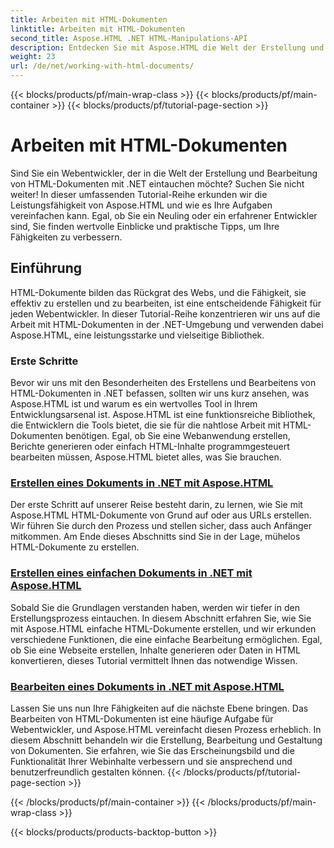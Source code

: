 ```yaml
---
title: Arbeiten mit HTML-Dokumenten
linktitle: Arbeiten mit HTML-Dokumenten
second_title: Aspose.HTML .NET HTML-Manipulations-API
description: Entdecken Sie mit Aspose.HTML die Welt der Erstellung und Bearbeitung von HTML-Dokumenten in .NET. Vom Erstellen einfacher Dokumente bis zur detaillierten Bearbeitung.
weight: 23
url: /de/net/working-with-html-documents/
---
```


{{< blocks/products/pf/main-wrap-class >}}
{{< blocks/products/pf/main-container >}}
{{< blocks/products/pf/tutorial-page-section >}}

# Arbeiten mit HTML-Dokumenten


Sind Sie ein Webentwickler, der in die Welt der Erstellung und Bearbeitung von HTML-Dokumenten mit .NET eintauchen möchte? Suchen Sie nicht weiter! In dieser umfassenden Tutorial-Reihe erkunden wir die Leistungsfähigkeit von Aspose.HTML und wie es Ihre Aufgaben vereinfachen kann. Egal, ob Sie ein Neuling oder ein erfahrener Entwickler sind, Sie finden wertvolle Einblicke und praktische Tipps, um Ihre Fähigkeiten zu verbessern.

## Einführung

HTML-Dokumente bilden das Rückgrat des Webs, und die Fähigkeit, sie effektiv zu erstellen und zu bearbeiten, ist eine entscheidende Fähigkeit für jeden Webentwickler. In dieser Tutorial-Reihe konzentrieren wir uns auf die Arbeit mit HTML-Dokumenten in der .NET-Umgebung und verwenden dabei Aspose.HTML, eine leistungsstarke und vielseitige Bibliothek.

### Erste Schritte

Bevor wir uns mit den Besonderheiten des Erstellens und Bearbeitens von HTML-Dokumenten in .NET befassen, sollten wir uns kurz ansehen, was Aspose.HTML ist und warum es ein wertvolles Tool in Ihrem Entwicklungsarsenal ist. Aspose.HTML ist eine funktionsreiche Bibliothek, die Entwicklern die Tools bietet, die sie für die nahtlose Arbeit mit HTML-Dokumenten benötigen. Egal, ob Sie eine Webanwendung erstellen, Berichte generieren oder einfach HTML-Inhalte programmgesteuert bearbeiten müssen, Aspose.HTML bietet alles, was Sie brauchen.

### [Erstellen eines Dokuments in .NET mit Aspose.HTML](./creating-a-document/)

Der erste Schritt auf unserer Reise besteht darin, zu lernen, wie Sie mit Aspose.HTML HTML-Dokumente von Grund auf oder aus URLs erstellen. Wir führen Sie durch den Prozess und stellen sicher, dass auch Anfänger mitkommen. Am Ende dieses Abschnitts sind Sie in der Lage, mühelos HTML-Dokumente zu erstellen.

### [Erstellen eines einfachen Dokuments in .NET mit Aspose.HTML](./creating-a-simple-document/)

Sobald Sie die Grundlagen verstanden haben, werden wir tiefer in den Erstellungsprozess eintauchen. In diesem Abschnitt erfahren Sie, wie Sie mit Aspose.HTML einfache HTML-Dokumente erstellen, und wir erkunden verschiedene Funktionen, die eine einfache Bearbeitung ermöglichen. Egal, ob Sie eine Webseite erstellen, Inhalte generieren oder Daten in HTML konvertieren, dieses Tutorial vermittelt Ihnen das notwendige Wissen.

### [Bearbeiten eines Dokuments in .NET mit Aspose.HTML](./editing-a-document/)

Lassen Sie uns nun Ihre Fähigkeiten auf die nächste Ebene bringen. Das Bearbeiten von HTML-Dokumenten ist eine häufige Aufgabe für Webentwickler, und Aspose.HTML vereinfacht diesen Prozess erheblich. In diesem Abschnitt behandeln wir die Erstellung, Bearbeitung und Gestaltung von Dokumenten. Sie erfahren, wie Sie das Erscheinungsbild und die Funktionalität Ihrer Webinhalte verbessern und sie ansprechend und benutzerfreundlich gestalten können.
{{< /blocks/products/pf/tutorial-page-section >}}

{{< /blocks/products/pf/main-container >}}
{{< /blocks/products/pf/main-wrap-class >}}

{{< blocks/products/products-backtop-button >}}
